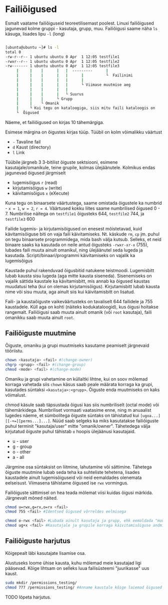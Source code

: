 # Failiõigused

Esmalt vaatame failiõiguseid teoreetilisemast poolest. Linuxi failiõigused jagunevad kolme gruppi - kasutaja, grupp, muu.
Failiõigusi saame näha `ls` käsuga, lisades lipu `-l` (long)

```bash

[ubuntu@ubuntu ~]# ls -l
total 0
-rw-r--r-- 1 ubuntu ubuntu 0 Apr  1 12:05 testfile1
-rwxr--r-- 1 ubuntu ubuntu 0 Apr  1 12:05 testfile2
-rw------- 1 ubuntu ubuntu 0 Apr  1 12:05 testfile3
     |     |    |      |   |  ---------      | 
     |     |    |      |   |      |          └  Failinimi 
     |     |    |      |   |      |
     |     |    |      |   |      └ Viimase muutmise aeg
     |     |    |      |   |    
     |     |    |      |   └ Suurus
     |     |    |      └ Grupp
     |     |    └ Omanik
     |     └ Kui tegu on kataloogiga, siis mitu faili kataloogis on
     └  Õigused
```

Näeme, et failiõigused on kirjas 10 tähemärgiga. 

Esimese märgina on õigustes kirjas tüüp. Tüübil on kolm võimalikku väärtust 
* `-` Tavaline fail   
* `d` Kaust (directory)
* `l` Link

Tüübile järgneb 3 3-bitilist õiguste sektsiooni, esimene kasutajale/omanikule, teine grupile, kolmas ülejäänutele.
Kolmikus endas jagunevad õigused järgmiselt
- lugemisõigus `r` (read)
- kirjutamisõigus `w` (write)
- käivitamisõigus `x` (eXecute)

Kuna tegu on binaarsete väärtustega, saame omistada õigustele ka numbrid - `x = 1`, `w = 2`, `r = 4`. Väärtused kokku liites 
saame numbrilised õigused 0 - 7. Numbrilise näitega on `testfile1` õigusteks 644, `testfile2` 744, ja `testfile3` 600
 
Failide lugemis- ja kirjutamisõigused on enesest mõistetavad, kuid kävitamisõiguse biti on vaja faili käivitamiseks. Nt.
käskude `rm`, `cp` jm. puhul on tegu binaarsete programmidega, mida bash välja kutsub. Selleks, et neid binaare saaks ka
kasutada on neile antud õigusteks `-rwxr-xr-x` (755), lubades faili muuta ainult omanikul, ning ülejäänutel seda lugeda ja kasutada.
Scripti/binaari/programmi käivitamiseks on vajalik ka lugemisõigus

Kaustade puhul rakenduvad õigusbitid natukene teistmoodi. Lugemisbitt lubab kausta sisu lugeda (aga mitte kausta siseneda).
Sisenemiseks on vajalik sättida kaustale ka kävitamisbitt, mis annab ka õigused kaustas muudatusi teha (kui on olemas kirjutamisõigus).
Kirjutamisbitt lubab kausta nime või sisu muuta, aga ainult siis kui käivitamisbitt on lisatud.

Faili- ja kaustaõiguste vaikeväärtusteks on tavaliselt 644 failidele ja 755 kaustadele. Küll aga on kohti (näiteks kodukataloogid),
kus õigusi hoitakse rangemalt. Failiõigusi saab muuta ainult omanik (või `root` kasutaja), faili omanikku saab muuta ainult `root`.

## Failiõiguste muutmine

Õiguste, omaniku ja grupi muutmiseks kasutame peamiselt järgnevaid tööriistu.
```bash
chown <kasutaja> <fail> #(change-owner)
chgrp <grupp> <fail> #(change-group)
chmod <mode> <fail> #(change-mode)
```

Omaniku ja grupi vahetamine on küllaltki lihtne, kui on soov mõlemad korraga vahetada siis `chown` käsus saab peale <kasutaja> 
määrata korraga ka grupi, kasutades süntaksi `<kasutaja>:<grupp>`. Õiguste enda muutmiseks on kaks võimalust.

chmod käsule saab täpsustada õigusi kas siis numbriliselt (octal mode) või tähemärkidega. Numbriliset vormaati vaatasime enne, ning m
anuaalist lugedes näeme, et 
sümbolitega õiguste süntaks on tähistatud kui `[ugoa...][[-+=][perms...]...]`. Nüüd saab selgeks ka miks kasutatakse failiõiguste
puhul terminit "kasutaja/user" mitte "omanik/owner". Tähetedega välja kirjutatud õiguste puhul tähistab `o` hoopis ülejäänusi kasutajaid.

- u - user
- g - group
- o - other
- a - all

Järgmine osa süntaksist on liitmine, lahutamine või sättimine. Tähetega õiguste muutmine lubab seda teha ka suhteliste tehetena,
lisades kaustadele ainult lugemisõiguseid või neid eemaldades olenemata eelseisust. Viimasena tähistame õigused ise `rwx` vormingus.

Failiõiguste sättimisel on hea teada mõlemat viisi kuidas õigusi märkida. Järgnevalt mõned näited.

```bash
chmod u=rwx,g=rx,o=rx <fail>
chmod 755 <fail> #Identsed õigused võrreldes eelmisega

chmod o-rwx <fail> #Lubada ainult kasutaja ja grupp, ehk eemaldada "muu" õigused
chmod ug+x <fail> #Kasutajale ja grupile korraga käivitamisõiguse andmine.
```

## Failiõiguste harjutus

Kõigepealt läbi kasutajate lisamise osa. 

Alustuseks loome ühise kausta, kuhu mõlemad meie kasutajad ligi pääsevad. 
Kõige lihtsam on selleks luua failisüsteemi "juurikasse" uus kaust.

```bash
sudo mkdir /permissions_testing/
chmod 777 /permissions_testing/ #Anname kaustale kõige laiemad õigused
```

TODO lõpeta harjutus.



